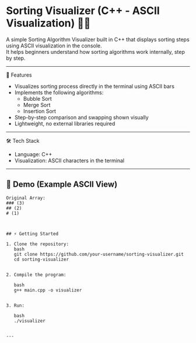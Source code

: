 

# Sorting Visualizer (C++ - ASCII Visualization) 🔢✨

A simple Sorting Algorithm Visualizer built in C++ that displays sorting steps using ASCII  visualization in the console.  
It helps beginners understand how sorting algorithms work internally, step by step.

---

 🚀 Features
- Visualizes sorting process directly in the terminal using ASCII bars 
- Implements the following algorithms:
  - Bubble Sort
  - Merge Sort
  - Insertion Sort
- Step-by-step comparison and swapping shown visually
- Lightweight, no external libraries required

---

 🛠️ Tech Stack
- Language: C++  
- Visualization: ASCII characters in the terminal

---

## 📸 Demo (Example ASCII View)

```
Original Array:
### (3)
## (2)
# (1)



## ⚡ Getting Started

1. Clone the repository:
   bash
   git clone https://github.com/your-username/sorting-visualizer.git
   cd sorting-visualizer


2. Compile the program:

   bash
   g++ main.cpp -o visualizer
   

3. Run:

   bash
   ./visualizer
   

---




